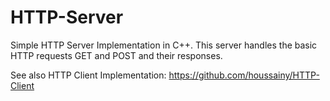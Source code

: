 HTTP-Server
===========
Simple HTTP Server Implementation in C++.
This server handles the basic HTTP requests GET and POST and their responses.

See also HTTP Client Implementation: 
https://github.com/houssainy/HTTP-Client
